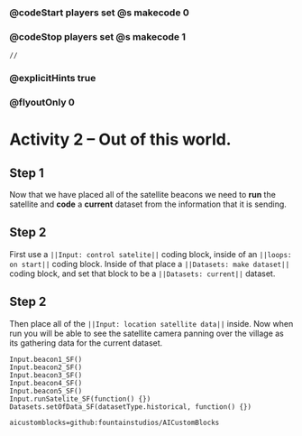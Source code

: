 ### @codeStart players set @s makecode 0
### @codeStop players set @s makecode 1

```template
//
```

### @explicitHints true
### @flyoutOnly 0

# Activity 2 – Out of this world.

## Step 1
Now that we have placed all of the satellite beacons we need to **run** the satellite and **code** a **current** dataset from the information that 
it is sending.  

## Step 2 
First use a `||Input: control satelite||` coding block, inside of an `||loops: on start||` coding block. Inside of that place a `||Datasets: make dataset||`
coding block, and set that block to be a `||Datasets: current||` dataset.

## Step 2 
Then place all of the `||Input: location satellite data||` inside. Now when run you will be able to see the satellite camera panning over the village 
as its gathering data for the current dataset.

```ghost
Input.beacon1_SF()
Input.beacon2_SF()
Input.beacon3_SF()
Input.beacon4_SF()
Input.beacon5_SF()
Input.runSatelite_SF(function() {})
Datasets.setOfData_SF(datasetType.historical, function() {})
```

```package
aicustomblocks=github:fountainstudios/AICustomBlocks
```
